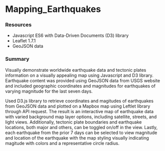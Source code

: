 # Mapping_Earthquakes

### Resources
- Javascript ES6 with Data-Driven Documents (D3) library
- Leaflet 1.7.1 
- GeoJSON data

### Summary
Visually demonstrate worldwide earthquake data and tectonic plates information on a visually appealing map using Javascript and D3 library. Earthquake content was provided using GeoJSON data from USGS website and included geographic coordinates and magnitudes for earthquakes of varying magnitude for the last seven days.

Used D3.js library to retrieve coordinates and magitudes of earthquakes from GeoJSON data and plotted on a Mapbox map using Leftlet library through API request. The result is an interactive map of earthquake data with varied background map layer options, including satellite, streets, and light views. Additionally, tectonic plate boundaries and earthquake locations, both major and others, can be toggled on/off in the view. Lastly, each earthquake from the prior 7 days can be selected to view magnitude and location of the earthquake with the map styling visually indicating magitude with colors and a representative circle radius.
